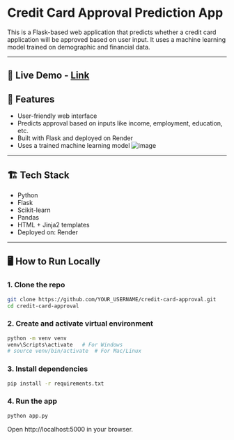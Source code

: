 # Credit Card Approval Prediction App

This is a Flask-based web application that predicts whether a credit card application will be approved based on user input. It uses a machine learning model trained on demographic and financial data.

---

## 🚀 Live Demo - [Link](https://credit-card-approval-model.onrender.com)  


## 🧠 Features

- User-friendly web interface
- Predicts approval based on inputs like income, employment, education, etc.
- Built with Flask and deployed on Render
- Uses a trained machine learning model
![image](https://github.com/user-attachments/assets/53d06383-06c4-4c10-8a26-a808469cd4e6)

---

## 🏗️ Tech Stack

- Python
- Flask
- Scikit-learn
- Pandas
- HTML + Jinja2 templates
- Deployed on: Render

---

## 🖥️ How to Run Locally

### 1. Clone the repo
```bash
git clone https://github.com/YOUR_USERNAME/credit-card-approval.git
cd credit-card-approval
```

### 2. Create and activate virtual environment
```bash
python -m venv venv
venv\Scripts\activate   # For Windows
# source venv/bin/activate  # For Mac/Linux
```

### 3. Install dependencies
```bash
pip install -r requirements.txt
```

### 4. Run the app
```bash
python app.py
```
Open http://localhost:5000 in your browser.
